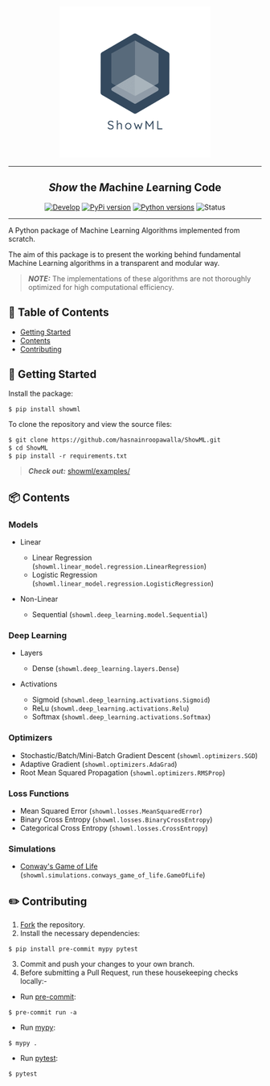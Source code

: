 <p align="center">
    <img height=300 src="./static/images/showml.png" alt="ShowML Logo">
</p>

---

<h2 align="center"><b><i>Show</i></b> the <b><i>M</i></b>achine <b><i>L</i></b>earning Code</h2>

<div align="center">

[![Develop](https://github.com/hasnainroopawalla/ShowML/actions/workflows/develop.yml/badge.svg?branch=master)](https://github.com/hasnainroopawalla/ShowML/actions/workflows/develop.yml)
[![PyPi version](https://img.shields.io/pypi/v/showml.svg)](https://pypi.python.org/pypi/py_d3/)
[![Python versions](https://img.shields.io/pypi/pyversions/showml.svg?style=plastic)](https://img.shields.io/pypi/pyversions/showml.svg?style=plastic)
![Status](https://img.shields.io/badge/status-stable-green.svg)

</div>

---

A Python package of Machine Learning Algorithms implemented from scratch.

The aim of this package is to present the working behind fundamental Machine Learning algorithms in a transparent and modular way.

> **_NOTE:_** The implementations of these algorithms are not thoroughly optimized for high computational efficiency.

## 📝 Table of Contents

- [Getting Started](#getting_started)
- [Contents](#contents)
- [Contributing](#contributing)

## 🏁 Getting Started <a name = "getting_started"></a>

Install the package:
```
$ pip install showml
```

To clone the repository and view the source files:
```
$ git clone https://github.com/hasnainroopawalla/ShowML.git
$ cd ShowML
$ pip install -r requirements.txt
```
> **_Check out:_** [showml/examples/](https://github.com/hasnainroopawalla/ShowML/tree/master/showml/examples)
>

## 📦 Contents <a name = "contents"></a>

### Models
- Linear
  - Linear Regression (`showml.linear_model.regression.LinearRegression`)
  - Logistic Regression (`showml.linear_model.regression.LogisticRegression`)

- Non-Linear
  - Sequential (`showml.deep_learning.model.Sequential`)

### Deep Learning
- Layers
  - Dense (`showml.deep_learning.layers.Dense`)

- Activations
  - Sigmoid (`showml.deep_learning.activations.Sigmoid`)
  - ReLu (`showml.deep_learning.activations.Relu`)
  - Softmax (`showml.deep_learning.activations.Softmax`)

### Optimizers
- Stochastic/Batch/Mini-Batch Gradient Descent (`showml.optimizers.SGD`)
- Adaptive Gradient (`showml.optimizers.AdaGrad`)
- Root Mean Squared Propagation (`showml.optimizers.RMSProp`)

### Loss Functions
- Mean Squared Error (`showml.losses.MeanSquaredError`)
- Binary Cross Entropy (`showml.losses.BinaryCrossEntropy`)
- Categorical Cross Entropy (`showml.losses.CrossEntropy`)

### Simulations
- [Conway's Game of Life](https://en.wikipedia.org/wiki/Conway%27s_Game_of_Life) (`showml.simulations.conways_game_of_life.GameOfLife`)


## ✏️ Contributing <a name = "contributing"></a>

1. [Fork](https://docs.github.com/en/get-started/quickstart/fork-a-repo) the repository.
2. Install the necessary dependencies:
```
$ pip install pre-commit mypy pytest
 ```
3. Commit and push your changes to your own branch.
4. Before submitting a Pull Request, run these housekeeping checks locally:-
  - Run [pre-commit](https://pre-commit.com/):
   ```
   $ pre-commit run -a
   ```
  - Run [mypy](https://github.com/python/mypy):
  ```
  $ mypy .
  ```
  - Run [pytest](https://docs.pytest.org):
  ```
  $ pytest
  ```
